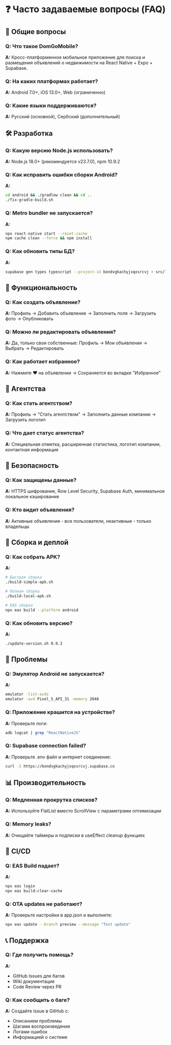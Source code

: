 # ❓ Часто задаваемые вопросы (FAQ)

## 🚀 Общие вопросы

### Q: Что такое DomGoMobile?
**A:** Кросс-платформенное мобильное приложение для поиска и размещения объявлений о недвижимости на React Native + Expo + Supabase.

### Q: На каких платформах работает?
**A:** Android 7.0+, iOS 13.0+, Web (ограниченно)

### Q: Какие языки поддерживаются?
**A:** Русский (основной), Сербский (дополнительный)

## 🛠️ Разработка

### Q: Какую версию Node.js использовать?
**A:** Node.js 18.0+ (рекомендуется v23.7.0), npm 10.9.2

### Q: Как исправить ошибки сборки Android?
**A:** 
```bash
cd android && ./gradlew clean && cd ..
./fix-gradle-build.sh
```

### Q: Metro bundler не запускается?
**A:**
```bash
npx react-native start --reset-cache
npm cache clean --force && npm install
```

### Q: Как обновить типы БД?
**A:**
```bash
supabase gen types typescript --project-id bondvgkachyjxqxsrcvj > src/lib/database.types.ts
```

## 📱 Функциональность

### Q: Как создать объявление?
**A:** Профиль → Добавить объявление → Заполнить поля → Загрузить фото → Опубликовать

### Q: Можно ли редактировать объявления?
**A:** Да, только свои собственные: Профиль → Мои объявления → Выбрать → Редактировать

### Q: Как работает избранное?
**A:** Нажмите ❤️ на объявлении → Сохраняется во вкладке "Избранное"

## 🏢 Агентства

### Q: Как стать агентством?
**A:** Профиль → "Стать агентством" → Заполнить данные компании → Загрузить логотип

### Q: Что дает статус агентства?
**A:** Специальная отметка, расширенная статистика, логотип компании, контактная информация

## 🔐 Безопасность

### Q: Как защищены данные?
**A:** HTTPS шифрование, Row Level Security, Supabase Auth, минимальное локальное кэширование

### Q: Кто видит объявления?
**A:** Активные объявления - все пользователи, неактивные - только владельцы

## 🚀 Сборка и деплой

### Q: Как собрать APK?
**A:**
```bash
# Быстрая сборка
./build-simple-apk.sh

# Полная сборка
./build-local-apk.sh

# EAS сборка
npx eas build --platform android
```

### Q: Как обновить версию?
**A:**
```bash
./update-version.sh 0.9.3
```

## 🐛 Проблемы

### Q: Эмулятор Android не запускается?
**A:**
```bash
emulator -list-avds
emulator -avd Pixel_5_API_31 -memory 2048
```

### Q: Приложение крашится на устройстве?
**A:** Проверьте логи:
```bash
adb logcat | grep "ReactNativeJS"
```

### Q: Supabase connection failed?
**A:** Проверьте .env файл и интернет соединение:
```bash
curl -I https://bondvgkachyjxqxsrcvj.supabase.co
```

## 📊 Производительность

### Q: Медленная прокрутка списков?
**A:** Используйте FlatList вместо ScrollView с параметрами оптимизации

### Q: Memory leaks?
**A:** Очищайте таймеры и подписки в useEffect cleanup функциях

## 🔄 CI/CD

### Q: EAS Build падает?
**A:**
```bash
npx eas login
npx eas build:clear-cache
```

### Q: OTA updates не работают?
**A:** Проверьте настройки в app.json и выполните:
```bash
npx eas update --branch preview --message "Test update"
```

## 📞 Поддержка

### Q: Где получить помощь?
**A:** 
- GitHub Issues для багов
- Wiki документация
- Code Review через PR

### Q: Как сообщить о баге?
**A:** Создайте Issue в GitHub с:
- Описанием проблемы
- Шагами воспроизведения
- Логами ошибок
- Информацией о системе